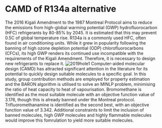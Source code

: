 # CAMD of R134a alternative
The 2016 Kigali Amendment to the 1987 Montreal Protocol aims to reduce the emissions from high-global warming potential (GWP) hydrofluorocarbon (HFC) refrigerants by 80-85% by 2045. It is estimated that this may prevent 0.5C of global temperature rise. R134a is a commonly used HFC, often found in air conditioning units. While it grew in popularity following the banning of high ozone depletion potential (ODP) chlorofluorocarbons (CFCs), its high GWP renders its continued use incompatible with the requirements of the Kigali Amendment. Therefore, it is necessary to design new refrigerants to replace it.
![2019hole1](https://user-images.githubusercontent.com/53355995/149552041-be65ffe3-eb36-49ad-84bd-f9b5a184acfa.jpg)
Computer-aided molecular design (CAMD) has attracted significant attention in the literature for its potential to quickly design suitable molecules to a specific goal. In this study, group contribution methods are employed for property estimation and the BARON algorithm is utilised to solve an MINLP problem, minimising the ratio of heat capacity to heat of vapourisation. Bromomethane is identified as the most suitable molecule with an objective function value of 3.176, though this is already banned under the Montreal protocol. Trifluoromethanamine is identified as the second best, with an objective function value of 3.342. Additional constraints to limit the inclusion of banned molecules, high GWP molecules and highly flammable molecules would improve this fomrulation to yield more suitable molecules. 
